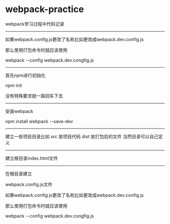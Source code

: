 # webpack-practice

webpack学习过程中代码记录

-------------------------------------------------------------------------

如果webpack.config.js更改了名称比如更改成webpack.dev.config.js

那么使用打包命令时就应该使用

webpack --config webpack.dev.congfig.js

-------------------------------------------------------------------------
首先npm进行初始化

npm init 

没有特殊要求就一路回车下去

-------------------------------------------------------------------------

安装webpack

npm install webpack --save-dev

-------------------------------------------------------------------------

建立一些项目目录比如
src 放项目代码
dist 放打包后的文件
当然目录可以自己定义

-------------------------------------------------------------------------

建立根目录index.html文件

-------------------------------------------------------------------------

在根目录建立

webpack.config.js文件

如果webpack.config.js更改了名称比如更改成webpack.dev.config.js

那么使用打包命令时就应该使用

webpack --config webpack.dev.congfig.js